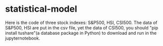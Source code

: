 # statistical-model
Here is the code of three stock indexes: S&P500, HSI, CSI500. The data of S&P500, HSI are put in the csv file, yet the data of CSI500, you should "pip install tushare"(a database package in Python) to download and run in the jupyternotebook.

